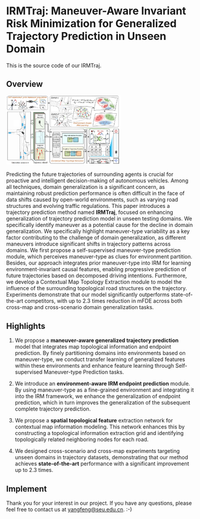 # IRMTraj: Maneuver-Aware Invariant Risk Minimization for Generalized Trajectory Prediction in Unseen Domain

This is the source code of our IRMTraj.

## Overview

<img src="./overview.png" style="zoom:30%;" />

Predicting the future trajectories of surrounding agents is crucial for proactive and intelligent decision-making of autonomous vehicles. Among all techniques, domain generalization is a significant concern, as maintaining robust prediction performance is often difficult in the face of data shifts caused by open-world environments, such as varying road structures and evolving traffic regulations. This paper introduces a trajectory prediction method named **IRMTraj**, focused on enhancing generalization of trajectory prediction model in unseen testing domains. We specifically identify maneuver as a potential cause for the decline in domain generalization. We specifically highlight maneuver-type variability as a key factor contributing to the challenge of domain generalization, as different maneuvers introduce significant shifts in trajectory patterns across domains. We first propose a self-supervised maneuver-type prediction module, which perceives maneuver-type as clues for environment partition. Besides, our approach integrates prior maneuver-type into IRM for learning environment-invariant causal features, enabling progressive prediction of future trajectories based on decomposed driving intentions. Furthermore, we develop a Contextual Map Topology Extraction module to model the influence of the surrounding topological road structures on the trajectory. Experiments demonstrate that our model significantly outperforms state-of-the-art competitors, with up to 2.3 times reduction in mFDE across both cross-map and cross-scenario domain generalization tasks.


## Highlights

1. We propose a **maneuver-aware generalized trajectory prediction** model that integrates map topological information and endpoint prediction. By finely partitioning domains into environments based on maneuver-type, we conduct transfer learning of generalized features within these environments and enhance feature learning through Self-supervised Maneuver-type Prediction tasks.

2. We introduce an **environment-aware IRM endpoint prediction** module. By using maneuver-type as a fine-grained environment and integrating it into the IRM framework, we enhance the generalization of endpoint prediction, which in turn improves the generalization of the subsequent complete trajectory prediction.

3. We propose a **spatial topological feature** extraction network for contextual map information modeling. This network enhances this by constructing a topological information extraction grid and identifying topologically related neighboring nodes for each road.

4. We designed cross-scenario and cross-map experiments targeting unseen domains in trajectory datasets, demonstrating that our method achieves **state-of-the-art** performance with a significant improvement up to 2.3 times.


## Implement

<!--

### 1. Requirements
Recommend version:
```
PyTorch = 2.0.0;
python = 3.10;
CUDA = 12.1;
```

Other packages:
```
pip install -r requirements.txt
```

Install "pointnet2_ops_lib":
```
cd ./pointet2_ops_lib
python setup.py install
```

Install extension for Chamfer Distance:
```
cd ./extensions/chamfer_dist
python setup.py install
```

### 2. Pretraining
To train DG-PIC on the new **multi-domain and multi-task setting**, run the following command:

```
python main.py --config cfgs/DGPIC_<target_domain>.yaml --exp_name exp/DGPIC_<target_domain>
```

Replace the `<target_domain>` by `[modelnet, shapenet, scannet, scanobjectnn]`. The remaining 3 datasets will be considered as the source domains.

### 3. Testing

To obtain the performance of the target domain on 3 different tasks through our **Test-time Domain Generalization** method, run the following command:

```
python test_dg.py --config cfgs/DGPIC_<target_domain>.yaml --exp_name DGPIC_<target_domain> --ckpts experiments/DGPIC_<target_domain>/ckpt-last.pth
```

-->

Thank you for your interest in our project. If you have any questions, please feel free to contact us at yangfeng@seu.edu.cn. :-)
